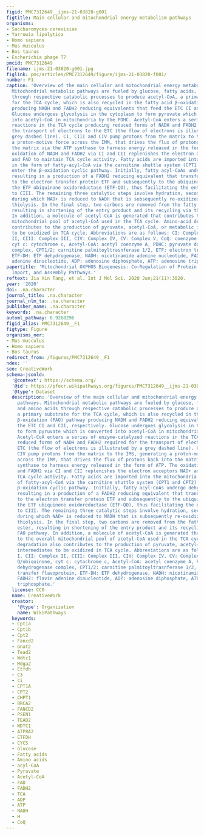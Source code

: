 ```yaml
---
figid: PMC7312649__ijms-21-03820-g001
figtitle: Main cellular and mitochondrial energy metabolism pathways
organisms:
- Saccharomyces cerevisiae
- Yarrowia lipolytica
- Homo sapiens
- Mus musculus
- Bos taurus
- Escherichia phage T7
pmcid: PMC7312649
filename: ijms-21-03820-g001.jpg
figlink: pmc/articles/PMC7312649/figure/ijms-21-03820-f001/
number: F1
caption: 'Overview of the main cellular and mitochondrial energy metabolism pathways.
  Mitochondrial metabolic pathways are fueled by glucose, fatty acids, and amino acids
  through respective catabolic processes to produce acetyl-CoA, a primary substrate
  for the TCA cycle, which is also recycled in the fatty acid β-oxidation (FAO) pathway
  producing NADH and FADH2 reducing equivalents that feed the ETC CI and CII, respectively.
  Glucose undergoes glycolysis in the cytoplasm to form pyruvate which is converted
  into acetyl-CoA in mitochondria by the PDHC. Acetyl-CoA enters a series of enzyme-catalyzed
  reactions in the TCA cycle producing reduced forms of NADH and FADH2 required for
  the transport of electrons to the ETC (the flow of electrons is illustrated by a
  grey dashed line). CI, CIII and CIV pump protons from the matrix to the IMS, generating
  a proton-motive force across the IMM, that drives the flux of protons back into
  the matrix via the ATP synthase to harness energy released in the form of ATP. The
  oxidation of NADH and FADH2 via CI and CII replenishes the electron acceptors NAD+
  and FAD to maintain TCA cycle activity. Fatty acids are imported into the mitochondria
  in the form of fatty-acyl-CoA via the carnitine shuttle system (CPT1 and CPT2) to
  enter the β-oxidation cyclic pathway. Initially, fatty acyl-CoAs undergo dehydrogenation
  resulting in a production of a FADH2 reducing equivalent that transfers electrons
  to the electron transfer protein ETF and subsequently to the ubiquinone pool via
  the ETF ubiquinone oxidoreductase (ETF-QO), thus facilitating the entry of electrons
  to CIII. The remaining three catalytic steps involve hydration, second dehydrogenation
  during which NAD+ is reduced to NADH that is subsequently re-oxidized by CI, and
  thiolysis. In the final step, two carbons are removed from the fatty acyl-CoA ester,
  resulting in shortening of the entry product and its recycling via the FAO pathway.
  In addition, a molecule of acetyl-CoA is generated that contributes to the overall
  mitochondrial pool of acetyl-CoA used in the TCA cycle. Amino-acid degradation also
  contributes to the production of pyruvate, acetyl-CoA, or metabolic intermediates
  to be oxidized in TCA cycle. Abbreviations are as follows: CI: Complex I, CII: Complex
  II, CIII: Complex III, CIV: Complex IV, CV: Complex V, CoQ: coenzyme Q/ubiquinone,
  cyt c: cytochrome c, Acetyl-CoA: acetyl coenzyme A, PDHC: pyruvate dehydrogenase
  complex, CPT1/2: carnitine palmitoyltrasnferase 1/2, ETF: electron transfer flavoprotein,
  ETF-DH: ETF dehydrogenase, NADH: nicotinamide adenine nucleotide, FADH2: flavin
  adenine dinucleotide, ADP: adenosine diphosphate, ATP: adenosine triphosphate.'
papertitle: 'Mitochondrial OXPHOS Biogenesis: Co-Regulation of Protein Synthesis,
  Import, and Assembly Pathways.'
reftext: Jia Xin Tang, et al. Int J Mol Sci. 2020 Jun;21(11):3820.
year: '2020'
doi: .na.character
journal_title: .na.character
journal_nlm_ta: .na.character
publisher_name: .na.character
keywords: .na.character
automl_pathway: 0.9260296
figid_alias: PMC7312649__F1
figtype: Figure
organisms_ner:
- Mus musculus
- Homo sapiens
- Bos taurus
redirect_from: /figures/PMC7312649__F1
ndex: ''
seo: CreativeWork
schema-jsonld:
  '@context': https://schema.org/
  '@id': https://pfocr.wikipathways.org/figures/PMC7312649__ijms-21-03820-g001.html
  '@type': Dataset
  description: 'Overview of the main cellular and mitochondrial energy metabolism
    pathways. Mitochondrial metabolic pathways are fueled by glucose, fatty acids,
    and amino acids through respective catabolic processes to produce acetyl-CoA,
    a primary substrate for the TCA cycle, which is also recycled in the fatty acid
    β-oxidation (FAO) pathway producing NADH and FADH2 reducing equivalents that feed
    the ETC CI and CII, respectively. Glucose undergoes glycolysis in the cytoplasm
    to form pyruvate which is converted into acetyl-CoA in mitochondria by the PDHC.
    Acetyl-CoA enters a series of enzyme-catalyzed reactions in the TCA cycle producing
    reduced forms of NADH and FADH2 required for the transport of electrons to the
    ETC (the flow of electrons is illustrated by a grey dashed line). CI, CIII and
    CIV pump protons from the matrix to the IMS, generating a proton-motive force
    across the IMM, that drives the flux of protons back into the matrix via the ATP
    synthase to harness energy released in the form of ATP. The oxidation of NADH
    and FADH2 via CI and CII replenishes the electron acceptors NAD+ and FAD to maintain
    TCA cycle activity. Fatty acids are imported into the mitochondria in the form
    of fatty-acyl-CoA via the carnitine shuttle system (CPT1 and CPT2) to enter the
    β-oxidation cyclic pathway. Initially, fatty acyl-CoAs undergo dehydrogenation
    resulting in a production of a FADH2 reducing equivalent that transfers electrons
    to the electron transfer protein ETF and subsequently to the ubiquinone pool via
    the ETF ubiquinone oxidoreductase (ETF-QO), thus facilitating the entry of electrons
    to CIII. The remaining three catalytic steps involve hydration, second dehydrogenation
    during which NAD+ is reduced to NADH that is subsequently re-oxidized by CI, and
    thiolysis. In the final step, two carbons are removed from the fatty acyl-CoA
    ester, resulting in shortening of the entry product and its recycling via the
    FAO pathway. In addition, a molecule of acetyl-CoA is generated that contributes
    to the overall mitochondrial pool of acetyl-CoA used in the TCA cycle. Amino-acid
    degradation also contributes to the production of pyruvate, acetyl-CoA, or metabolic
    intermediates to be oxidized in TCA cycle. Abbreviations are as follows: CI: Complex
    I, CII: Complex II, CIII: Complex III, CIV: Complex IV, CV: Complex V, CoQ: coenzyme
    Q/ubiquinone, cyt c: cytochrome c, Acetyl-CoA: acetyl coenzyme A, PDHC: pyruvate
    dehydrogenase complex, CPT1/2: carnitine palmitoyltrasnferase 1/2, ETF: electron
    transfer flavoprotein, ETF-DH: ETF dehydrogenase, NADH: nicotinamide adenine nucleotide,
    FADH2: flavin adenine dinucleotide, ADP: adenosine diphosphate, ATP: adenosine
    triphosphate.'
  license: CC0
  name: CreativeWork
  creator:
    '@type': Organization
    name: WikiPathways
  keywords:
  - Cpt1a
  - Cpt1b
  - Cpt2
  - Fancd2
  - Gnat2
  - Tead2
  - Wdtc1
  - Mdga2
  - Etfdh
  - C3
  - ci
  - CPT1A
  - CPT2
  - CHPT1
  - BRCA2
  - FANCD2
  - PSEN1
  - TEAD2
  - WDTC1
  - ATP8A2
  - ETFDH
  - CYCS
  - Glucose
  - Fatty acids
  - Amino acids
  - acyl-CoA
  - Pyruvate
  - Acetyl-CoA
  - FAD
  - FADH2
  - TCA
  - ADP
  - ATP
  - NADH
  - H
  - CoQ
---
```


